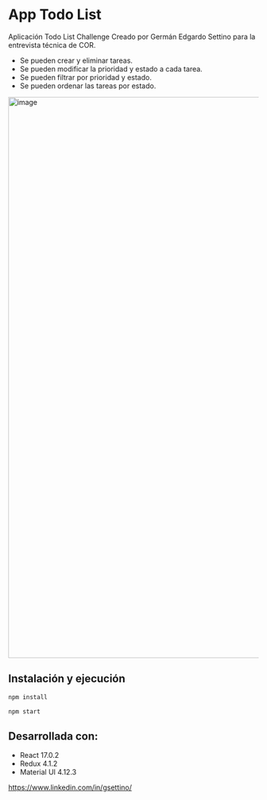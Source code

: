 # App Todo List 

Aplicación Todo List Challenge Creado por Germán Edgardo Settino para la entrevista técnica de COR.

- Se pueden crear y eliminar tareas.
- Se pueden modificar la prioridad y estado a cada tarea.
- Se pueden filtrar por prioridad y estado.
- Se pueden ordenar las tareas por estado.

<img width="1130" alt="image" src="https://user-images.githubusercontent.com/22894845/157171607-2e136b5b-df07-4a4c-bdc3-c4b0e061a47a.png">

## Instalación y ejecución

```sh
npm install

npm start
```

## Desarrollada con:

- React 17.0.2
- Redux 4.1.2
- Material UI 4.12.3

https://www.linkedin.com/in/gsettino/
